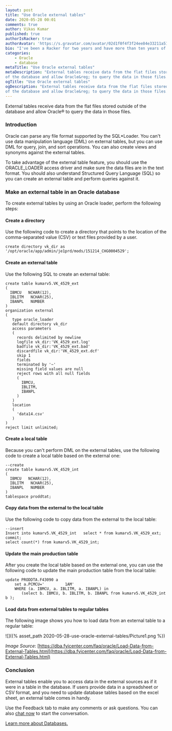 ```yaml
---
layout: post
title: "Use Oracle external tables"
date: 2020-05-28 00:01
comments: true
author: Vikas Kumar
published: true
authorIsRacker: true
authorAvatar: 'https://s.gravatar.com/avatar/02d1f0f4f3f24ee84e33211a51a0b237'
bio: "I've been a Racker for two years and have more than ten years of Oracle&reg; DBA experience. Currently I work on Oracle, MongoDB&reg;, and other NoSQL databases."
categories:
    - Oracle
    - database
metaTitle: "Use Oracle external tables"
metaDescription: "External tables receive data from the flat files stored outside
of the database and allow Oracle&reg; to query the data in those files."
ogTitle: "Use Oracle external tables"
ogDescription: "External tables receive data from the flat files stored outside
of the database and allow Oracle&reg; to query the data in those files."
---
```


External tables receive data from the flat files stored outside of the database
and allow Oracle&reg; to query the data in those files.

<!-- more -->

### Introduction

Oracle can parse any file format supported by the SQL\*Loader. You can't use data
manipulation language (DML) on external tables, but you can use DML for query, join,
and sort operations. You can also create views and synonyms against the external tables.

To take advantage of the external table feature, you should use the ORACLE_LOADER
access driver and make sure the data files are in the text format. You should
also understand Structured Query Language (SQL) so you can create an external table and
perform queries against it.

### Make an external table in an Oracle database

To create external tables by using an Oracle loader, perform the following steps:

#### Create a directory

Use the following code to create a directory that points to the location of the
comma-separated value (CSV) or text files provided by a user.

    create directory vk_dir as '/opt/oracle/app/admin/je1prd/mods/151214_CHG0004529';

#### Create an external table

Use the following SQL to create an external table:

    create table kumarv5.VK_4529_ext
    (
      IBMCU   NCHAR(12),
      IBLITM   NCHAR(25),
      IBANPL   NUMBER
    )
    organization external
    (
       type oracle_loader
       default directory vk_dir
       access parameters
       (
         records delimited by newline
         logfile vk_dir:'VK_4529_ext.log'
         badfile vk_dir:'VK_4529_ext.bad'
         discardfile vk_dir:'VK_4529_ext.dcf'
         skip 1
         fields
         terminated by '~'
         missing field values are null
         reject rows with all null fields
         (
           IBMCU,
           IBLITM,
           IBANPL
         )
       )
       location
       (
         'data14.csv'
       )
    )
    reject limit unlimited;

#### Create a local table

Because you can't perform DML on the external tables, use the following code to
create a local table based on the external one:

    --create
    create table kumarv5.VK_4529_int
    (
      IBMCU   NCHAR(12),
      IBLITM   NCHAR(25),
      IBANPL   NUMBER
    )
    tablespace proddtat;

#### Copy data from the external to the local table

Use the following code to copy data from the external to the local table:

    --insert
    Insert into kumarv5.VK_4529_int   select * from kumarv5.VK_4529_ext;
    commit;
    select count(*) from kumarv5.VK_4529_int;

#### Update the main production table

After you create the local table based on the external one, you can use the
following code to update the main production table from the local table:

    update PRODDTA.F43090 a
        set a.PCMCU='         1AM'
        WHERE (a. IBMCU, a. IBLITM, a. IBANPL) in
           (select b. IBMCU, b. IBLITM, b. IBANPL from kumarv5.VK_4529_int b );

#### Load data from external tables to regular tables

The following image shows you how to load data from an external table to a
regular table:

![]({% asset_path 2020-05-28-use-oracle-external-tables/Picture1.png %})

*Image Source*: [https://dba.fyicenter.com/faq/oracle/Load-Data-from-External-Tables.html](https://dba.fyicenter.com/faq/oracle/Load-Data-from-External-Tables.html)

### Conclusion

External tables enable you to access data in the external sources as if it were
in a table in the database. If users provide data in a spreadsheet or CSV
format, and you need to update database tables based on the excel sheet, an
external table comes in handy.


Use the Feedback tab to make any comments or ask questions. You can also
[chat now](https://www.rackspace.com/#chat) to start the conversation.

<a class="cta red" id="cta" href="https://www.rackspace.com/dba-services">Learn more about Databases.</a>

